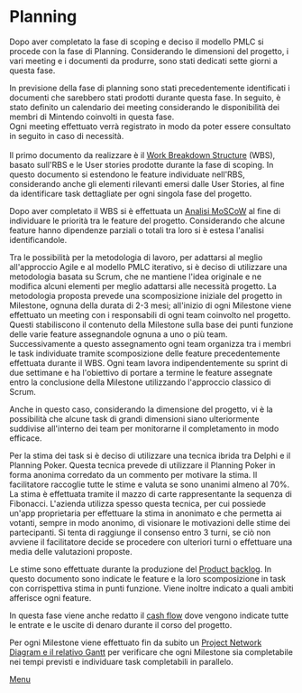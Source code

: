 <!--__-->

# Planning

Dopo aver completato la fase di scoping e deciso il modello PMLC si procede con la fase di Planning. 
Considerando le dimensioni del progetto, i vari meeting e i documenti da produrre, sono stati dedicati sette giorni a questa fase. 

In previsione della fase di planning sono stati precedentemente identificati i documenti che sarebbero stati prodotti durante questa fase. In seguito, è stato definito un calendario dei meeting considerando le disponibilità dei membri di Mintendo coinvolti in questa fase. <br>
Ogni meeting effettuato verrà registrato in modo da poter essere consultato in seguito in caso di necessità.
<br>
<br>
Il primo documento da realizzare è il [Work Breakdown Structure](../documentazione/planningC/wbs.md) (WBS), basato sull'RBS e le User stories prodotte durante la fase di scoping. In questo documento si estendono le feature individuate nell'RBS, considerando anche gli elementi rilevanti emersi dalle User Stories, al fine da identificare task dettagliate per ogni singola fase del progetto.

Dopo aver completato il WBS si è effettuata un [Analisi MoSCoW](../documentazione/planningC/moscow.md) al fine di individuare le priorità tra le feature del progetto. Considerando che alcune feature hanno dipendenze parziali o totali tra loro si è estesa l'analisi identificandole.

Tra le possibilità per la metodologia di lavoro, per adattarsi al meglio all'approccio Agile e al modello PMLC iterativo, si è deciso di utilizzare una metodologia basata su Scrum, che ne mantiene l'idea originale e ne modifica alcuni elementi per meglio adattarsi alle necessità progetto.
La metodologia proposta prevede una scomposizione iniziale del progetto in Milestone, ognuna della durata di 2-3 mesi; all'inizio di ogni Milestone viene effettuato un meeting con i responsabili di ogni team coinvolto nel progetto. Questi stabiliscono il contenuto della Milestone sulla base dei punti funzione delle varie feature assegnandole ognuna a uno o più team. Successivamente a questo assegnamento ogni team organizza tra i membri le task individuate tramite scomposizione delle feature precedentemente effettuata durante il WBS. Ogni team lavora indipendentemente su sprint di due settimane e ha l'obiettivo di portare a termine le feature assegnate entro la conclusione della Milestone utilizzando l'approccio classico di Scrum. 

Anche in questo caso, considerando la dimensione del progetto, vi è la possibilità che alcune task di grandi dimensioni siano ulteriormente suddivise all'interno dei team per monitorarne il completamento in modo efficace.

Per la stima dei task si è deciso di utilizzare una tecnica ibrida tra Delphi e il Planning Poker. Questa tecnica prevede di utilizzare il Planning Poker in forma anonima corredato da un commento per motivare la stima. Il facilitatore raccoglie tutte le stime e valuta se sono unanimi almeno al 70%. 
La stima è effettuata tramite il mazzo di carte rappresentante la sequenza di Fibonacci.
L'azienda utilizza spesso questa tecnica, per cui possiede un'app proprietaria per effettuare la stima in anonimato e che permetta ai votanti, sempre in modo anonimo, di visionare le motivazioni delle stime dei partecipanti.
Si tenta di raggiunge il consenso entro 3 turni, se ciò non avviene il facilitatore decide se procedere con ulteriori turni o effettuare una media delle valutazioni proposte.

Le stime sono effettuate durante la produzione del [Product backlog](../documentazione/planningC/product_backlog.md). In questo documento sono indicate le feature e la loro scomposizione in task con corrispettiva stima in punti funzione. Viene inoltre indicato a quali ambiti afferisce ogni feature. 

In questa fase viene anche redatto il [cash flow](../documentazione/planningC/cash_flow.md) dove vengono indicate tutte le entrate e le uscite di denaro durante il corso del progetto.

Per ogni Milestone viene effettuato fin da subito un [Project Network Diagram e il relativo Gantt](../documentazione/planningC/gantt.md) per verificare che ogni Milestone sia completabile nei tempi previsti e individuare task completabili in parallelo.


[Menu](../index.md)
